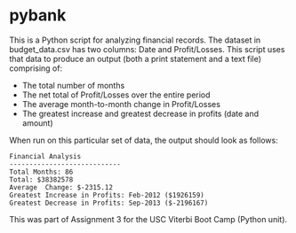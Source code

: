 # pybank

This is a Python script for analyzing financial records. The dataset in budget_data.csv has two columns: Date and Profit/Losses. This script uses that data to produce an output (both a print statement and a text file) comprising of:
* The total number of months
* The net total of Profit/Losses over the entire period
* The average month-to-month change in Profit/Losses 
* The greatest increase and greatest decrease in profits (date and amount)

When run on this particular set of data, the output should look as follows:

  ```text
  Financial Analysis
  ----------------------------
  Total Months: 86
  Total: $38382578
  Average  Change: $-2315.12
  Greatest Increase in Profits: Feb-2012 ($1926159)
  Greatest Decrease in Profits: Sep-2013 ($-2196167)
  ```

This was part of Assignment 3 for the USC Viterbi Boot Camp (Python unit). 

